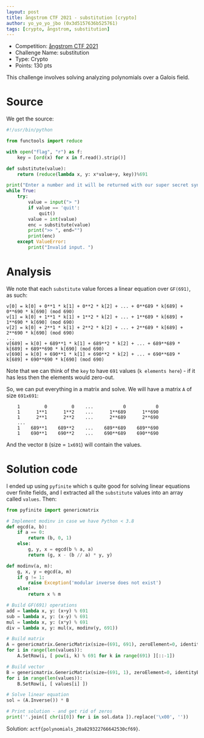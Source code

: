 ```yaml
---
layout: post
title: ångstrom CTF 2021 - substitution [crypto]
author: yo_yo_yo_jbo (0x3d5157636b525761)
tags: [crypto, ångstrom, substitution]
---
```


 * Competition: [ångstrom CTF 2021](https://2021.angstromctf.com)
 * Challenge Name: substitution
 * Type: Crypto
 * Points: 130 pts


This challenge involves solving analyzing polynomials over a Galois field.

Source
==
We get the source:

```python
#!/usr/bin/python

from functools import reduce

with open("flag", "r") as f:
    key = [ord(x) for x in f.read().strip()]

def substitute(value):
    return (reduce(lambda x, y: x*value+y, key))%691

print("Enter a number and it will be returned with our super secret synthetic substitution technique")
while True:
    try:
        value = input("> ")
        if value == 'quit':
            quit()
        value = int(value)
        enc = substitute(value)
        print(">> ", end="")
        print(enc)
    except ValueError:
        print("Invalid input. ")
```

Analysis
==
We note that each `substitute` value forces a linear equation over `GF(691)`, as such:
```
v[0] = k[0] + 0**1 * k[1] + 0**2 * k[2] + ... + 0**689 * k[689] + 0**690 * k[690] (mod 690)
v[1] = k[0] + 1**1 * k[1] + 1**2 * k[2] + ... + 1**689 * k[689] + 1**690 * k[690] (mod 690)
v[2] = k[0] + 2**1 * k[1] + 2**2 * k[2] + ... + 2**689 * k[689] + 2**690 * k[690] (mod 690)
...
v[689] = k[0] + 689**1 * k[1] + 689**2 * k[2] + ... + 689**689 * k[689] + 689**690 * k[690] (mod 690)
v[690] = k[0] + 690**1 * k[1] + 690**2 * k[2] + ... + 690**689 * k[689] + 690**690 * k[690] (mod 690)
```

Note that we can think of the `key` to have `691` values (`k elements here`) - if it has less then the elements would zero-out.

So, we can put everything in a matrix and solve.
We will have a matrix `A` of size `691x691`:
```
    1         0         0    ...           0           0
    1      1**1      1**2    ...      1**689      1**690
    1      2**1      2**2    ...      2**689      2**690
    ...
    1    689**1    689**2    ...    689**689    689**690
    1    690**1    690**2    ...    690**689    690**690
```

And the vector `B` (size = `1x691`) will contain the values.

Solution code
==
I ended up using `pyfinite` which s quite good for solving linear equations over finite fields, and I extracted all the `substitute` values into an array called `values`.
Then:

```python
from pyfinite import genericmatrix

# Implement modinv in case we have Python < 3.8
def egcd(a, b):
    if a == 0:
        return (b, 0, 1)
    else:
        g, y, x = egcd(b % a, a)
        return (g, x - (b // a) * y, y)

def modinv(a, m):
    g, x, y = egcd(a, m)
    if g != 1:
        raise Exception('modular inverse does not exist')
    else:
        return x % m

# Build GF(691) operations
add = lambda x, y: (x+y) % 691
sub = lambda x, y: (x-y) % 691
mul = lambda x, y: (x*y) % 691
div = lambda x, y: mul(x, modinv(y, 691))

# Build matrix
A = genericmatrix.GenericMatrix(size=(691, 691), zeroElement=0, identityElement=1, add=add, mul=mul, sub=sub, div=div)
for i in range(len(values)):
    A.SetRow(i, [ pow(i, k) % 691 for k in range(691) ][::-1])

# Build vector
B = genericmatrix.GenericMatrix(size=(691, 1), zeroElement=0, identityElement=1, add=add, mul=mul, sub=sub, div=div)
for i in range(len(values)):
    B.SetRow(i, [ values[i] ])

# Solve linear equation
sol = (A.Inverse()) * B

# Print solution - and get rid of zeros
print(''.join([ chr(i[0]) for i in sol.data ]).replace('\x00', ''))
```

Solution: `actf{polynomials_20a829322766642530cf69}`.
